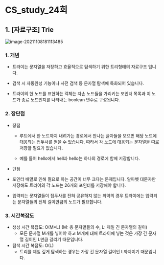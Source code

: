 # CS_study_24회

## 1. [자료구조] Trie

![image-20211108181113485](C:\Users\gyoforit\AppData\Roaming\Typora\typora-user-images\image-20211108181113485.png)

### 1. 개념

- 트라이는 문자열을 저장하고 효율적으로 탐색하기 위한 트리형태의 자료구조 입니다.

- 검색 시 자동완성 기능이나 사전 검색 등 문자열 탐색에 특화되어 있습니다.

- 트라이의 한 노드를 표현하는 객체는 자손 노드들을 가리키는 포인터 목록과 이 노드가 종료 노드인지를 나타내는 boolean 변수로 구성됩니다.

### 2. 장단점

- 장점

    - 루트에서 한 노드까지 내려가는 경로에서 만나는 글자들을 모으면 해당 노드에 대응되는 접두사를 얻을 수 있습니다. 따라서 각 노드에 대응되는 문자열을 따로 저장할 필요가 없습니다.

    - 예를 들어 hello에서 hell과 hello는 하나의 경로에 함께 저장합니다.


-  단점

  - 포인터 배열로 인해 필요로 하는 공간이 너무 크다는 문제입니다. 알파벳 대문자만 저장해도 트라이의 각 노드는 26개의 포인터를 저장해야 합니다.
  - 입력되는 문자열들이 접두사를 전혀 공유하지 않는 최악의 경우 트라이에는 입력되는 문자열들의 전체 길이만큼의 노드가 필요합니다.

### 3. 시간복잡도

- 생성 시간 복잡도: O(M*L) (M: 총 문자열들의 수, L: 제일 긴 문자열의 길이)
  - 모든 문자열 M개를 넣어야 하고 M개에 대해 트라이에 넣는 것은 가장 긴 문자열 길이인 L만큼 걸리기 때문입니다.
- 탐색 시간 복잡도: O(L)
  - 트리를 제일 깊게 탐색하는 경우는 가장 긴 문자열 길이인 L까지이기 때문입니다.